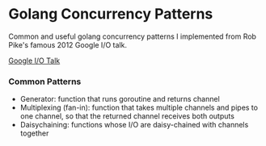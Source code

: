 # Golang Concurrency Patterns
Common and useful golang concurrency patterns I implemented from Rob Pike's famous 2012 Google I/O talk.

[Google I/O Talk](https://www.youtube.com/watch?v=f6kdp27TYZs&t=1021s)

### Common Patterns
- Generator: function that runs goroutine and returns channel
- Multiplexing (fan-in): function that takes multiple channels and pipes to one channel, so that the returned channel receives both outputs
- Daisychaining: functions whose I/O are daisy-chained with channels together
